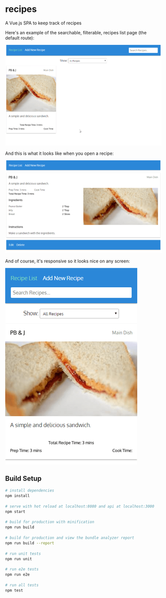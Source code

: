 # recipes

A Vue.js SPA to keep track of recipes

Here's an example of the searchable, filterable, recipes list page (the default route):

![List View](./.github/list-view.png)

And this is what it looks like when you open a recipe:

![Detail View](./.github/detail-view.png)

And of course, it's responsive so it looks nice on any screen:

![Mobile View](./.github/mobile-view.png)

## Build Setup

``` bash
# install dependencies
npm install

# serve with hot reload at localhost:8080 and api at localhost:3000
npm start

# build for production with minification
npm run build

# build for production and view the bundle analyzer report
npm run build --report

# run unit tests
npm run unit

# run e2e tests
npm run e2e

# run all tests
npm test
```
